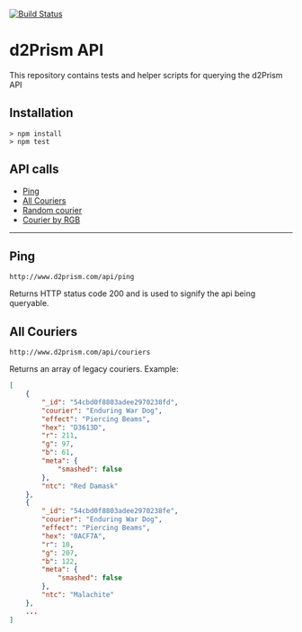 [![Build Status](https://travis-ci.org/gullyfoyle/d2prism-api.svg?branch=master)](https://travis-ci.org/gullyfoyle/d2prism-api)

# d2Prism API

This repository contains tests and helper scripts for querying the d2Prism API

## Installation

```
> npm install
> npm test
```

## API calls

- [Ping](#ping)
- [All Couriers](#all-couriers)
- [Random courier](#random-courier)
- [Courier by RGB](#courier-by-rgb)

---

## Ping

`http://www.d2prism.com/api/ping`

Returns HTTP status code 200 and is used to signify the api being queryable.

## All Couriers

`http://www.d2prism.com/api/couriers`

Returns an array of legacy couriers. Example:

```json
[
	{
	    "_id": "54cbd0f8803adee2970238fd",
	    "courier": "Enduring War Dog",
	    "effect": "Piercing Beams",
	    "hex": "D3613D",
	    "r": 211,
	    "g": 97,
	    "b": 61,
	    "meta": {
	        "smashed": false
	    },
	    "ntc": "Red Damask"
	},
	{
	    "_id": "54cbd0f8803adee2970238fe",
	    "courier": "Enduring War Dog",
	    "effect": "Piercing Beams",
	    "hex": "0ACF7A",
	    "r": 10,
	    "g": 207,
	    "b": 122,
	    "meta": {
	        "smashed": false
	    },
	    "ntc": "Malachite"
	},
	...
]
```